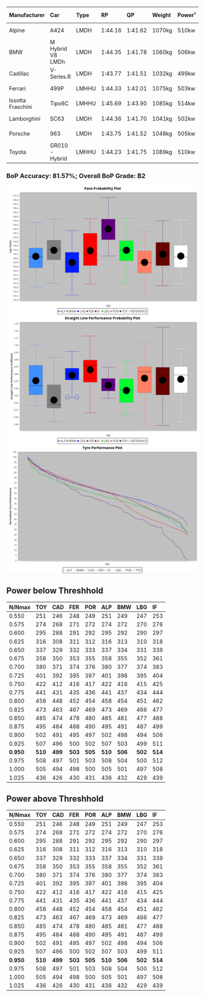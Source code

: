|Manufacturer|Car|Type|RP|QP|Weight|Power¹|Threshhold|PINC|Power²|E/Stint|AVG Vmax|FDS|RDLC|L/Stint|BOP-Grade|ModelAccuracy|ModelPoints|Match%|
|:-|:-|:-|:-|:-|:-|:-|:-|:-|:-|:-|:-|:-|:-|:-|:-|:-|:-|:-|
|Alpine|A424|LMDH|1:44.16|1:41.62|1070kg|510kw|0.0kph|0%|510kw|905MJ|290.55kph-309.50kph|-|1.00|33|~A1|81.46%|523|100.00%|
|BMW|M Hybrid V8 LMDh|LMDH|1:44.35|1:41.78|1060kg|506kw|0.0kph|0%|506kw|892MJ|286.89kph-308.60kph|-|1.02|33|~A1|98.60%|1690|100.00%|
|Cadillac|V-Series.R|LMDH|1:43.77|1:41.51|1032kg|499kw|0.0kph|0%|499kw|873MJ|286.89kph-309.36kph|-|1.03|33|-C2|98.38%|1765|72.06%|
|Ferrari|499P|LMHHU|1:44.33|1:42.01|1075kg|503kw|0.0kph|0%|503kw|887MJ|289.58kph-310.22kph|190kph|1.02|33|~A1|92.24%|2247|100.00%|
|Issotta Fraschini|Tipo6C|LMHHU|1:45.69|1:43.90|1085kg|514kw|0.0kph|0%|514kw|918MJ|291.07kph-300.80kph|190kph|1.02|33|+Ω1|66.67%|96|14.98%|
|Lamborghini|SC63|LMDH|1:44.36|1:41.70|1041kg|502kw|0.0kph|0%|502kw|883MJ|288.91kph-305.68kph|-|1.05|33|+A2|96.77%|419|93.96%|
|Porsche|963|LMDH|1:43.75|1:41.52|1048kg|505kw|0.0kph|0%|505kw|889MJ|288.22kph-309.83kph|-|1.02|33|-C2|96.81%|5438|71.58%|
|Toyota|GR010 - Hybrid|LMHHU|1:44.23|1:41.75|1089kg|510kw|0.0kph|0%|510kw|905MJ|287.01kph-316.42kph|190kph|1.01|33|~A1|86.04%|1751|100.00%|

### BoP Accuracy: 81.57%; Overall BoP Grade: B2
![](BOP/WEC2024/QATAR/PREDEFINED/IMG/OFFICIAL.png)![](BOP/WEC2024/QATAR/PREDEFINED/IMG/OFFICIAL_sp.png)![](BOP/WEC2024/QATAR/PREDEFINED/IMG/OFFICIAL_tw.png)
## Power below Threshhold
|N/Nmax|TOY|CAD|FER|POR|ALP|BMW|LBG|IF|
|:-|:-|:-|:-|:-|:-|:-|:-|:-|
|0.550|251|246|248|249|251|249|247|253|
|0.575|274|268|271|272|274|272|270|276|
|0.600|295|288|291|292|295|292|290|297|
|0.625|316|308|311|312|316|313|310|318|
|0.650|337|329|332|333|337|334|331|339|
|0.675|358|350|353|355|358|355|352|361|
|0.700|380|371|374|376|380|377|374|383|
|0.725|401|392|395|397|401|398|395|404|
|0.750|422|412|416|417|422|418|415|425|
|0.775|441|431|435|436|441|437|434|444|
|0.800|458|448|452|454|458|454|451|462|
|0.825|473|463|467|469|473|469|466|477|
|0.850|485|474|478|480|485|481|477|488|
|0.875|495|484|488|490|495|491|487|499|
|0.900|502|491|495|497|502|498|494|506|
|0.925|507|496|500|502|507|503|499|511|
|**0.950**|**510**|**499**|**503**|**505**|**510**|**506**|**502**|**514**|
|0.975|508|497|501|503|508|504|500|512|
|1.000|505|494|498|500|505|501|497|508|
|1.025|436|426|430|431|436|432|429|439|

## Power above Threshhold
|N/Nmax|TOY|CAD|FER|POR|ALP|BMW|LBG|IF|
|:-|:-|:-|:-|:-|:-|:-|:-|:-|
|0.550|251|246|248|249|251|249|247|253|
|0.575|274|268|271|272|274|272|270|276|
|0.600|295|288|291|292|295|292|290|297|
|0.625|316|308|311|312|316|313|310|318|
|0.650|337|329|332|333|337|334|331|339|
|0.675|358|350|353|355|358|355|352|361|
|0.700|380|371|374|376|380|377|374|383|
|0.725|401|392|395|397|401|398|395|404|
|0.750|422|412|416|417|422|418|415|425|
|0.775|441|431|435|436|441|437|434|444|
|0.800|458|448|452|454|458|454|451|462|
|0.825|473|463|467|469|473|469|466|477|
|0.850|485|474|478|480|485|481|477|488|
|0.875|495|484|488|490|495|491|487|499|
|0.900|502|491|495|497|502|498|494|506|
|0.925|507|496|500|502|507|503|499|511|
|**0.950**|**510**|**499**|**503**|**505**|**510**|**506**|**502**|**514**|
|0.975|508|497|501|503|508|504|500|512|
|1.000|505|494|498|500|505|501|497|508|
|1.025|436|426|430|431|436|432|429|439|

